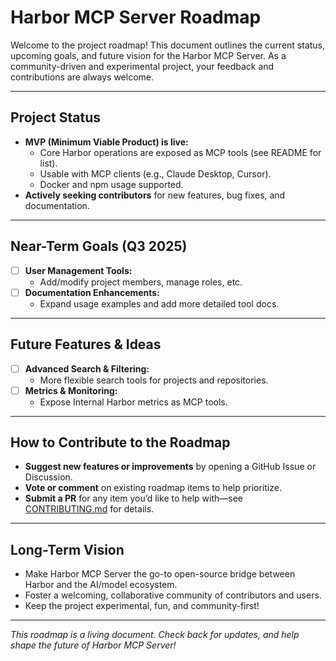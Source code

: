 # Harbor MCP Server Roadmap

Welcome to the project roadmap! This document outlines the current status, upcoming goals, and future vision for the Harbor MCP Server. As a community-driven and experimental project, your feedback and contributions are always welcome.

---

## Project Status
- **MVP (Minimum Viable Product) is live:**
  - Core Harbor operations are exposed as MCP tools (see README for list).
  - Usable with MCP clients (e.g., Claude Desktop, Cursor).
  - Docker and npm usage supported.
- **Actively seeking contributors** for new features, bug fixes, and documentation.

---

## Near-Term Goals (Q3 2025)
- [ ] **User Management Tools:**
  - Add/modify project members, manage roles, etc.
- [ ] **Documentation Enhancements:**
  - Expand usage examples and add more detailed tool docs.
---

## Future Features & Ideas
- [ ] **Advanced Search & Filtering:**
  - More flexible search tools for projects and repositories.
- [ ] **Metrics & Monitoring:**
  - Expose Internal Harbor metrics as MCP tools.

---

## How to Contribute to the Roadmap
- **Suggest new features or improvements** by opening a GitHub Issue or Discussion.
- **Vote or comment** on existing roadmap items to help prioritize.
- **Submit a PR** for any item you’d like to help with—see [CONTRIBUTING.md](CONTRIBUTING.md) for details.

---

## Long-Term Vision
- Make Harbor MCP Server the go-to open-source bridge between Harbor and the AI/model ecosystem.
- Foster a welcoming, collaborative community of contributors and users.
- Keep the project experimental, fun, and community-first!

---

*This roadmap is a living document. Check back for updates, and help shape the future of Harbor MCP Server!* 
